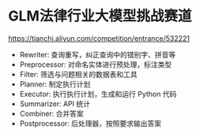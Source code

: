 # GLM法律行业大模型挑战赛道

https://tianchi.aliyun.com/competition/entrance/532221

* Rewriter: 查询重写，纠正查询中的错别字、拼音等
* Preprocessor: 对命名实体进行预处理，标注类型
* Filter: 筛选与问题相关的数据表和工具
* Planner: 制定执行计划
* Executor: 执行执行计划，生成和运行 Python 代码
* Summarizer: API 统计
* Combiner: 合并答案
* Postprocessor: 后处理器，按照要求输出答案
